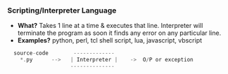 ### Scripting/Interpreter Language
- **What?** Takes 1 line at a time & executes that line.  Interpreter will terminate the program as soon it finds any error on any particular line.
- **Examples?** python, perl, tcl shell script, lua, javascript, vbscript
```c
  source-code        -------------
    *.py      -->   | Interpreter |    ->  O/P or exception
                    --------------
```
